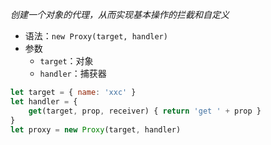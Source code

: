 *创建一个对象的代理，从而实现基本操作的拦截和自定义*
- 语法：`new Proxy(target, handler)`
- 参数
	- `target`：对象
	- `handler`：捕获器
```js
let target = { name: 'xxc' }
let handler = {
	get(target, prop, receiver) { return 'get ' + prop }
}
let proxy = new Proxy(target, handler)
```